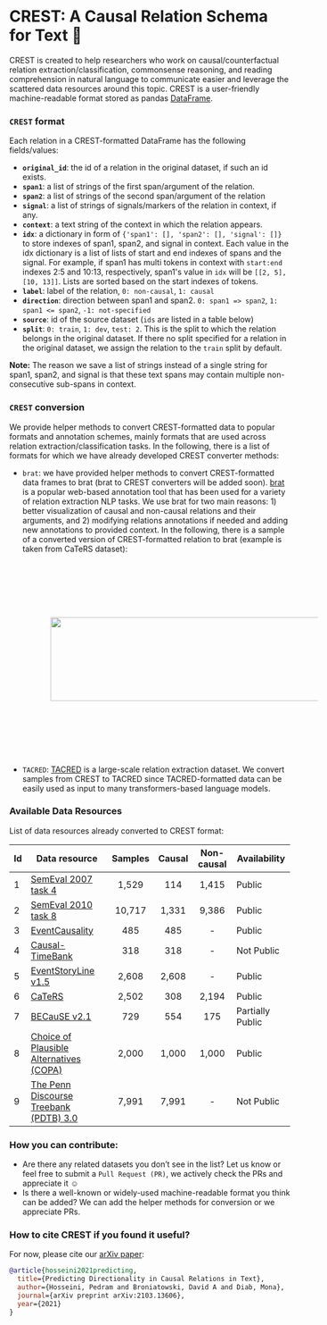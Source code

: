 # CREST: A Causal Relation Schema for Text :rocket:

CREST is created to help researchers who work on causal/counterfactual relation extraction/classification, commonsense reasoning, and reading comprehension in natural language to communicate easier and leverage the scattered data resources around this topic. CREST is a user-friendly machine-readable format stored as pandas [DataFrame](https://pandas.pydata.org/pandas-docs/stable/reference/api/pandas.DataFrame.html).

### `CREST` format
Each relation in a CREST-formatted DataFrame has the following fields/values:
* **`original_id`**: the id of a relation in the original dataset, if such an id exists.
* **`span1`**: a list of strings of the first span/argument of the relation.
* **`span2`**: a list of strings of the second span/argument of the relation
* **`signal`**: a list of strings of signals/markers of the relation in context, if any.
* **`context`**: a text string of the context in which the relation appears.
* **`idx`**: a dictionary in form of `{'span1': [], 'span2': [], 'signal': []}` to store indexes of span1, span2, and signal in context. Each value in the idx dictionary is a list of lists of start and end indexes of spans and the signal. For example, if span1 has multi tokens in context with `start:end` indexes 2:5 and 10:13, respectively, span1's value in `idx` will be `[[2, 5], [10, 13]]`. Lists are sorted based on the start indexes of tokens.
* **`label`**: label of the relation, `0: non-causal`, `1: causal`
* **`direction`**: direction between span1 and span2. `0: span1 => span2`, `1: span1 <= span2`, `-1: not-specified`
* **`source`**: id of the source dataset (`ids` are listed in a table below)
* **`split`**: `0: train`, `1: dev`, `test: 2`. This is the split to which the relation belongs in the original dataset. If there no split specified for a relation in the original dataset, we assign the relation to the `train` split by default.

**Note:** The reason we save a list of strings instead of a single string for span1, span2, and signal is that these text spans may contain multiple non-consecutive sub-spans in context.


### `CREST` conversion
We provide helper methods to convert CREST-formatted data to popular formats and annotation schemes, mainly formats that are used across relation extraction/classification tasks. In the following, there is a list of formats for which we have already developed CREST converter methods:
* `brat`: we have provided helper methods to convert CREST-formatted data frames to brat (brat to CREST converters will be added soon). [brat](https://brat.nlplab.org/) is a popular web-based annotation tool that has been used for a variety of relation extraction NLP tasks. We use brat for two main reasons: 1) better visualization of causal and non-causal relations and their arguments, and 2) modifying relations annotations if needed and adding new annotations to provided context. In the following, there is a sample of a converted version of CREST-formatted relation to brat (example is taken from CaTeRS dataset):
           <p align="center">
           <img src='data/crest_brat_example.png' width='700' height='150' style="vertical-align:middle;margin:100px 50px">
           </p>
* `TACRED`: [TACRED](https://nlp.stanford.edu/projects/tacred/) is a large-scale relation extraction dataset. We convert samples from CREST to TACRED since TACRED-formatted data can be easily used as input to many transformers-based language models.

### Available Data Resources
List of data resources already converted to CREST format:

| Id | Data resource  | Samples | Causal | Non-causal | Availability |
| -- | -------------- | :----------: | :---------: | :-----------: | ------------ |
| 1 | [SemEval 2007 task 4](https://www.aclweb.org/anthology/S07-1003/) | 1,529 | 114 | 1,415 | Public |
| 2 | [SemEval 2010 task 8](https://www.aclweb.org/anthology/S10-1006/) | 10,717 | 1,331 | 9,386 | Public | 
| 3 | [EventCausality](https://cogcomp.seas.upenn.edu/page/resource_view/27) | 485 | 485 | - | Public |
| 4 | [Causal-TimeBank](https://hlt-nlp.fbk.eu/technologies/causal-timebank) | 318 | 318 | - | Not Public | 
| 5 | [EventStoryLine v1.5](https://github.com/tommasoc80/EventStoryLine) | 2,608 | 2,608 | - | Public | 
| 6 | [CaTeRS](https://www.cs.rochester.edu/nlp/rocstories/CaTeRS/) | 2,502 | 308 | 2,194 | Public | 
| 7 | [BECauSE v2.1](https://github.com/duncanka/BECAUSE) | 729 | 554 | 175 | Partially Public| 
| 8 | [Choice of Plausible Alternatives (COPA)](https://www.cs.york.ac.uk/semeval-2012/task7/index.php%3Fid=data.html) | 2,000 | 1,000 | 1,000 | Public |
| 9 | [The Penn Discourse Treebank (PDTB) 3.0](https://catalog.ldc.upenn.edu/LDC2019T05) | 7,991 | 7,991 | - | Not Public |

### How you can contribute:
* Are there any related datasets you don’t see in the list? Let us know or feel free to submit a `Pull Request (PR)`, we actively check the PRs and appreciate it :relaxed:
* Is there a well-known or widely-used machine-readable format you think can be added? We can add the helper methods for conversion or we appreciate PRs.

### How to cite CREST if you found it useful?
For now, please cite our [arXiv paper](https://arxiv.org/abs/2103.13606):
```bibtex
@article{hosseini2021predicting,
  title={Predicting Directionality in Causal Relations in Text},
  author={Hosseini, Pedram and Broniatowski, David A and Diab, Mona},
  journal={arXiv preprint arXiv:2103.13606},
  year={2021}
}
```
